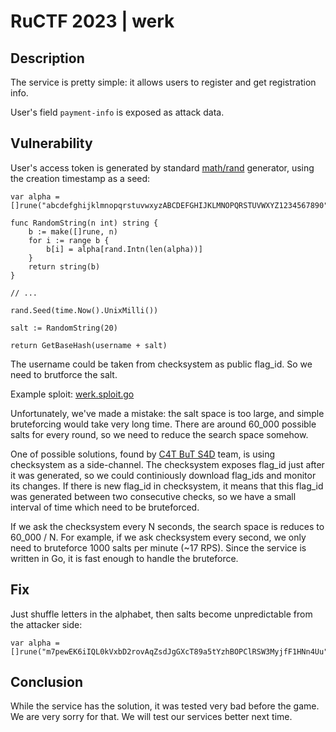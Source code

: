 # RuCTF 2023 | werk

## Description

The service is pretty simple: it allows users to register and get registration info.

User's field `payment-info` is exposed as attack data.

## Vulnerability

User's access token is generated by standard [math/rand](https://pkg.go.dev/math/rand) generator, using the creation timestamp as a seed:

```golang
var alpha = []rune("abcdefghijklmnopqrstuvwxyzABCDEFGHIJKLMNOPQRSTUVWXYZ1234567890")

func RandomString(n int) string {
	b := make([]rune, n)
	for i := range b {
		b[i] = alpha[rand.Intn(len(alpha))]
	}
	return string(b)
}

// ...

rand.Seed(time.Now().UnixMilli())

salt := RandomString(20)

return GetBaseHash(username + salt)
```

The username could be taken from checksystem as public flag_id. So we need to brutforce the salt.

Example sploit: [werk.sploit.go](/sploits/werk/werk.sploit.go)

Unfortunately, we've made a mistake: the salt space is too large, and simple bruteforcing would take very long time. There are around 60_000 possible salts for every round, so we need to reduce the search space somehow.

One of possible solutions, found by [C4T BuT S4D](https://ctftime.org/team/83435) team, is using checksystem as a side-channel. The checksystem exposes flag_id just after it was generated, so we could continiously download flag_ids and monitor its changes. If there is new flag_id in checksystem, it means that this flag_id was generated between two consecutive checks, so we have a small interval of time which need to be bruteforced.

If we ask the checksystem every N seconds, the search space is reduces to 60_000 / N. For example, if we ask checksystem every second, we only need to bruteforce 1000 salts per minute (~17 RPS). Since the service is written in Go, it is fast enough to handle the bruteforce.

## Fix

Just shuffle letters in the alphabet, then salts become unpredictable from the attacker side:

```golang
var alpha = []rune("m7pewEK6iIQL0kVxbD2rovAqZsdJgGXcT89a5tYzhBOPClRSW3MyjfF1HNn4Uu")
```

## Conclusion

While the service has the solution, it was tested very bad before the game. We are very sorry for that. We will test our services better next time.
